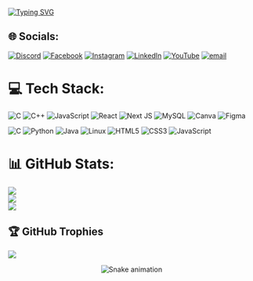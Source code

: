 
[![Typing SVG](https://readme-typing-svg.demolab.com?font=Fira+Code&weight=500&size=30&pause=1000&color=FFFFFF&width=435&lines=%F0%9F%91%8B+Hi%2C+I'm+Lekha+Pantha)](https://git.io/typing-svg)


## 🌐 Socials:
[![Discord](https://img.shields.io/badge/Discord-%237289DA.svg?logo=discord&logoColor=white)](https://discord.gg/Lekha) [![Facebook](https://img.shields.io/badge/Facebook-%231877F2.svg?logo=Facebook&logoColor=white)](https://facebook.com/https://www.facebook.com/share/1W15t3fL33/) [![Instagram](https://img.shields.io/badge/Instagram-%23E4405F.svg?logo=Instagram&logoColor=white)](https://instagram.com/lekha_121) [![LinkedIn](https://img.shields.io/badge/LinkedIn-%230077B5.svg?logo=linkedin&logoColor=white)](https://linkedin.com/in/https://www.linkedin.com/in/lekha-pantha-67913631a?utm_source=share&utm_campaign=share_via&utm_content=profile&utm_medium=android_app) [![YouTube](https://img.shields.io/badge/YouTube-%23FF0000.svg?logo=YouTube&logoColor=white)](https://youtube.com/@https://youtube.com/@animated-8?si=et24Mj68dgmb7aQZ) [![email](https://img.shields.io/badge/Email-D14836?logo=gmail&logoColor=white)](mailto:lekha888pantha@gmail.com) 


# 💻 Tech Stack:
![C](https://img.shields.io/badge/c-%2300599C.svg?style=for-the-badge&logo=c&logoColor=white) ![C++](https://img.shields.io/badge/c++-%2300599C.svg?style=for-the-badge&logo=c%2B%2B&logoColor=white) ![JavaScript](https://img.shields.io/badge/javascript-%23323330.svg?style=for-the-badge&logo=javascript&logoColor=%23F7DF1E) ![React](https://img.shields.io/badge/react-%2320232a.svg?style=for-the-badge&logo=react&logoColor=%2361DAFB) ![Next JS](https://img.shields.io/badge/Next-black?style=for-the-badge&logo=next.js&logoColor=white) ![MySQL](https://img.shields.io/badge/mysql-4479A1.svg?style=for-the-badge&logo=mysql&logoColor=white) ![Canva](https://img.shields.io/badge/Canva-%2300C4CC.svg?style=for-the-badge&logo=Canva&logoColor=white) ![Figma](https://img.shields.io/badge/figma-%23F24E1E.svg?style=for-the-badge&logo=figma&logoColor=white)



![C](https://img.shields.io/badge/C-00599C?style=flat&logo=c)
![Python](https://img.shields.io/badge/Python-3776AB?style=flat&logo=python)
![Java](https://img.shields.io/badge/Java-007396?style=flat&logo=java)
![Linux](https://img.shields.io/badge/Linux-FCC624?style=flat&logo=linux)
![HTML5](https://img.shields.io/badge/HTML5-E34F26?style=flat&logo=html5)
![CSS3](https://img.shields.io/badge/CSS3-1572B6?style=flat&logo=css3)
![JavaScript](https://img.shields.io/badge/JavaScript-F7DF1E?style=flat&logo=javascript)

# 📊 GitHub Stats:
![](https://github-readme-stats.vercel.app/api?username=Lekha-pantha&theme=blue-green&hide_border=false&include_all_commits=true&count_private=false)<br/>
![](https://nirzak-streak-stats.vercel.app/?user=Lekha-pantha&theme=blue-green&hide_border=false)<br/>
![](https://github-readme-stats.vercel.app/api/top-langs/?username=Lekha-pantha&theme=blue-green&hide_border=false&include_all_commits=true&count_private=false&layout=compact)

## 🏆 GitHub Trophies
![](https://github-profile-trophy.vercel.app/?username=Lekha-pantha&theme=radical&no-frame=false&no-bg=true&margin-w=4)




<!-- Snake Game Repo View -->

<div align="center">
  <img src="https://profile-readme-generator.com/assets/snake.svg" alt="Snake animation" />
</div>

<!-- Proudly created with GPRM ( https://gprm.itsvg.in ) -->

